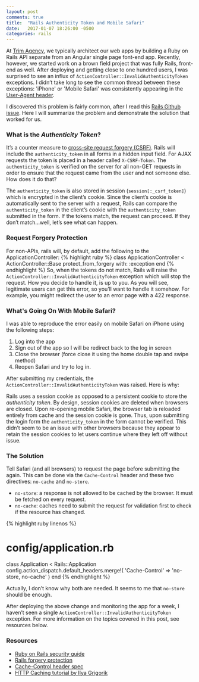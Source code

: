 ```yaml
---
layout: post
comments: true
title:  "Rails Authenticity Token and Mobile Safari"
date:   2017-01-07 18:26:00 -0500
categories: rails
---
```


At [Trim Agency][trim agency], we typically architect our web apps by building a Ruby on Rails API separate from an Angular single page font-end app.  Recently, however, we started work on a brown field project that was fully Rails, front-end as well.  After deploying and getting close to one hundred users, I was surprised to see an influx of `ActionController::InvalidAuthenticityToken` exceptions.  I didn’t take long to see the common thread between these exceptions:  'iPhone' or 'Mobile Safari' was consistently appearing in the [User-Agent header](https://developer.mozilla.org/en-US/docs/Web/HTTP/Headers/User-Agent).

I discovered this problem is fairly common, after I read this [Rails Github issue](https://github.com/rails/rails/issues/21948). Here I will summarize the problem and demonstrate the solution that worked for us.

### What is the  *Authenticity Token*?  

It’s a counter measure to [cross-site request forgery (CSRF)](https://en.wikipedia.org/wiki/Cross-site_request_forgery).  Rails will include the `authenticity_token` in all forms in a hidden input field. For AJAX requests the token is placed in a header called `X-CSRF-Token`.  The `authenticity_token` is verified on the server for all non-GET requests in order to ensure that the request came from the user and not someone else.  How does it do that?

  The `authenticity_token` is also stored in session (`session[:_csrf_token]`) which is encrypted in the client’s cookie.  Since the client’s cookie is automatically sent to the server with a request, Rails can compare the `authenticity_token` in the client’s cookie with the `authenticity_token` submitted in the form. If the tokens match, the request can proceed.  If they don’t match…well, let’s see what can happen.

### Request Forgery Protection
For non-APIs, rails will, by default, add the following to the ApplicationController:
{% highlight ruby %}
class ApplicationController < ActionController::Base
    protect_from_forgery with: :exception
end
{% endhighlight %}
So, when the tokens do not match, Rails will raise the `ActionController::InvalidAuthenticityToken` exception which will stop the request.  How you decide to handle it, is up to you.  As you will see, legitimate users can get this error, so you’ll want to handle it somehow.  For example, you might redirect the user to an error page with a 422 response.

### What's Going On With Mobile Safari?

I was able to reproduce the error easily on mobile Safari on iPhone using the following steps:

1. Log into the app
2. Sign out of the app so I will be redirect back to the log in screen
3. Close the browser (force close it using the home double tap and swipe method)
4. Reopen Safari and try to log in.

After submitting my credentials, the `ActionController::InvalidAuthenticityToken` was raised.  Here is why:

Rails uses a session cookie as opposed to a persistent cookie to store the *authenticity token*.  By design, session cookies are deleted when browsers are closed.  Upon re-opening mobile Safari, the browser tab is reloaded entirely from cache and the session cookie is gone.  Thus, upon submitting the login form the `authenticity_token` in the form cannot be verified.  This didn’t seem to be an issue with other browsers because they appear to retain the session cookies to let users continue where they left off without issue.

### The Solution

Tell Safari (and all browsers) to request the page before submitting the again.  This can be done via the `Cache-Control` header and these two directives: `no-cache` and `no-store`.

* `no-store`: a response is not allowed to be cached by the browser. It must be fetched on every request.
* `no-cache`: caches need to submit the request for validation first to check if the resource has changed.

{% highlight ruby linenos %}
# config/application.rb
class Application < Rails::Application
    config.action_dispatch.default_headers.merge!(
      'Cache-Control' => 'no-store, no-cache'
    )
end
{% endhighlight %}

Actually, I don’t know why both are needed.  It seems to me that `no-store` should be enough.  

After deploying the above change and monitoring the app for a week, I haven’t seen a single `ActionController::InvalidAuthenticityToken` exception.  For more information on the topics covered in this post, see resources below.
 

### Resources

* [Ruby on Rails security guide][rails security]
* [Rails forgery protection][rails forgery protection]
* [Cache-Control header spec][cache-control moz]
* [HTTP Caching tutorial by Ilya Grigorik][google caching]

[trim agency]: http://trimagency.com/
[gh issue]: https://github.com/rails/rails/issues/21948
[csrf wiki]: https://en.wikipedia.org/wiki/Cross-site_request_forgery
[rails forgery protection]: http://api.rubyonrails.org/classes/ActionController/RequestForgeryProtection/ClassMethods.html
[cache-control moz]: https://developer.mozilla.org/en-US/docs/Web/HTTP/Headers/Cache-Control
[google caching]: https://developers.google.com/web/fundamentals/performance/optimizing-content-efficiency/http-caching?hl=en#cache-control
[rails security]: http://guides.rubyonrails.org/security.html#csrf-countermeasures


